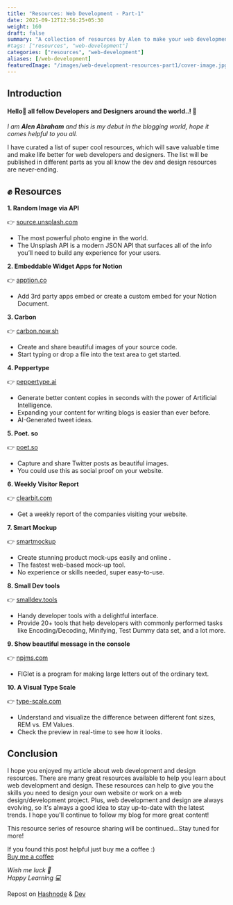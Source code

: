 ```yaml
---
title: "Resources: Web Development - Part-1"
date: 2021-09-12T12:56:25+05:30
weight: 160
draft: false
summary: "A collection of resources by Alen to make your web development process easier."
#tags: ["resources", "web-development"]
categories: ["resources", "web-development"]
aliases: [/web-development]
featuredImage: "/images/web-development-resources-part1/cover-image.jpg"
---
```


## Introduction

#### Hello👋 all fellow Developers and Designers around the world..!  🌈

*I am **Alen Abraham** and this is my debut in the blogging world, hope it comes helpful to you all.*

I have curated a list of super cool resources, which will save valuable time and make life better for web developers and designers. The list will be published in different parts as you all know the dev and design resources are never-ending.

## ✊ Resources

**1. Random Image via API**

👉 [source.unsplash.com](https://source.unsplash.com/)

- The most powerful photo engine in the world. 
- The Unsplash API is a modern JSON API that surfaces all of the info you’ll need to build any experience for your users. 

**2. Embeddable Widget Apps for Notion**

👉 [apption.co](https://apption.co/)

- Add 3rd party apps embed or create a custom embed for your Notion Document. 

**3. Carbon**

👉 [carbon.now.sh](https://carbon.now.sh/)

- Create and share beautiful images of your source code. 
- Start typing or drop a file into the text area to get started.

**4. Peppertype**

👉 [peppertype.ai](https://www.peppertype.ai/)

- Generate better content copies in seconds with the power of Artificial Intelligence.
- Expanding your content for writing blogs is easier than ever before.
- AI-Generated tweet ideas.

**5. Poet. so**

👉 [poet.so](https://poet.so/)

- Capture and share Twitter posts as beautiful images.
- You could use this as social proof on your website.

**6. Weekly Visitor Report**

👉 [clearbit.com](https://clearbit.com/resources/tools/visitor-report)

- Get a weekly report of the companies visiting your website.

**7. Smart Mockup**

👉 [smartmockup](https://smartmockups.com/)

- Create stunning product mock-ups easily and online .
- The fastest web-based mock-up tool.
- No experience or skills needed, super easy-to-use.

**8. Small Dev tools**

👉 [smalldev.tools](https://smalldev.tools/)

- Handy developer tools with a delightful interface.
- Provide 20+ tools that help developers with commonly performed tasks like Encoding/Decoding, Minifying, Test Dummy data set, and a lot more.

**9. Show beautiful message in the console**

👉 [npjms.com](https://www.npmjs.com/package/figlet)

- FIGlet is a program for making large letters out of the ordinary text.

**10. A Visual Type Scale**

👉 [type-scale.com](https://type-scale.com/)

- Understand and visualize the difference between different font sizes, REM vs. EM Values.
- Check the preview in real-time to see how it looks.

## Conclusion

I hope you enjoyed my article about web development and design resources. There are many great resources available to help you learn about web development and design. These resources can help to give you the skills you need to design your own website or work on a web design/development project. Plus, web development and design are always evolving, so it's always a good idea to stay up-to-date with the latest trends. I hope you'll continue to follow my blog for more great content!

This resource series of resource sharing will be continued...Stay tuned for more!

If you found this post helpful just buy me a coffee :)  
[Buy me a coffee](https://www.buymeacoffee.com/alenabraham)

*Wish me luck 🌟*  
*Happy Learning  💻*  

Repost on [Hashnode](https://alenabraham.hashnode.dev/big-o-notation-explained-dsa-01) & [Dev](https://dev.to/alenabraham/big-o-notation-explained-dsa-01-4oag) 